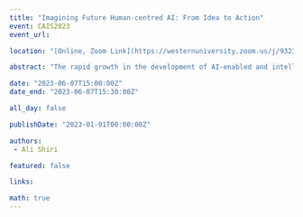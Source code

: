```yaml
---
title: "Imagining Future Human-centred AI: From Idea to Action"
event: CAIS2023
event_url: 

location: "[Online, Zoom Link](https://westernuniversity.zoom.us/j/93231662627)"

abstract: "The rapid growth in the development of AI-enabled and intelligent systems and services calls for more serious and urgent attention to human-focused and human-centred principles, methods, and approaches. This paper reports on a study of recent human-centred AI research literature to examine the extent to which the three principles of safety, trustworthiness, and reliability have been addressed in recent AI publications."

date: "2023-06-07T15:00:00Z"
date_end: "2023-06-07T15:30:00Z"

all_day: false

publishDate: "2023-01-01T00:00:00Z"

authors:
 - Ali Shiri

featured: false

links:

math: true
---
```


